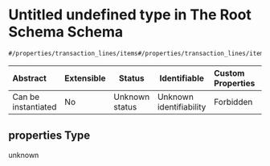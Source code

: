 # Untitled undefined type in The Root Schema Schema

```txt
#/properties/transaction_lines/items#/properties/transaction_lines/items/properties
```




| Abstract            | Extensible | Status         | Identifiable            | Custom Properties | Additional Properties | Access Restrictions | Defined In                                                                                          |
| :------------------ | ---------- | -------------- | ----------------------- | :---------------- | --------------------- | ------------------- | --------------------------------------------------------------------------------------------------- |
| Can be instantiated | No         | Unknown status | Unknown identifiability | Forbidden         | Allowed               | none                | [policy_transaction.schema.json\*](../../out/policy_transaction.schema.json "open original schema") |

## properties Type

unknown
